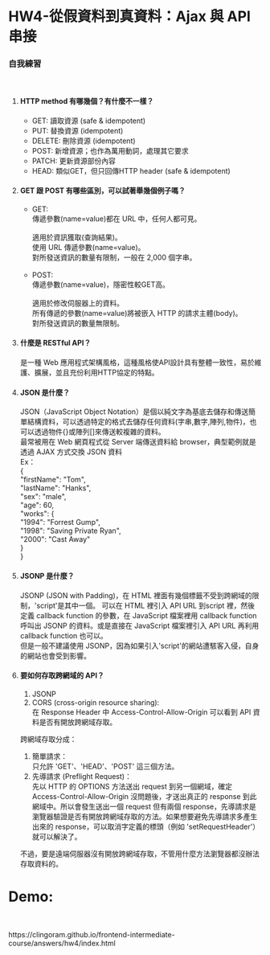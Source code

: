 <h1>HW4-從假資料到真資料：Ajax 與 API 串接</h1>
<h3>自我練習</h3><br>
<ol>
<li><h4>HTTP method 有哪幾個？有什麼不一樣？</h4></li>
<p>
<ul>
<li>GET: 讀取資源 (safe & idempotent)</li>
<li>PUT: 替換資源 (idempotent)</li>
<li>DELETE: 刪除資源 (idempotent)</li>
<li>POST: 新增資源；也作為萬用動詞，處理其它要求</li>
<li>PATCH: 更新資源部份內容</li>
<li>HEAD: 類似GET，但只回傳HTTP header (safe & idempotent)</li>
</ul>
</p>
<li><h4>GET 跟 POST 有哪些區別，可以試著舉幾個例子嗎？</h4></li>
<p>
<ul>
<li>GET:<br>傳遞參數(name=value)都在 URL 中，任何人都可見。<br>
<br>
適用於資訊獲取(查詢結果)。<br>
使用 URL 傳遞參數(name=value)。<br>
對所發送資訊的數量有限制，一般在  2,000  個字串。<br></li>
<br>
<li>POST:<br>
傳遞參數(name=value)，隱密性較GET高。<br>
<br>
適用於修改伺服器上的資料。<br>
所有傳遞的參數(name=value)將被嵌入 HTTP 的請求主體(body)。<br>
對所發送資訊的數量無限制。<br>
</li>
</ul>
</p>
<li><h4>什麼是 RESTful API？</h4></li>
<p>是一種 Web 應用程式架構風格，這種風格使API設計具有整體一致性，易於維護、擴展，並且充份利用HTTP協定的特點。</p>
<li><h4>JSON 是什麼？</h4></li>
<p>JSON（JavaScript Object Notation）是個以純文字為基底去儲存和傳送簡單結構資料，可以透過特定的格式去儲存任何資料(字串,數字,陣列,物件)，也可以透過物件{}或陣列[]來傳送較複雜的資料。<br>
最常被用在 Web 網頁程式從 Server 端傳送資料給 browser，典型範例就是透過 AJAX 方式交換 JSON 資料<br>
Ex：<br>
{<br>
    "firstName": "Tom",<br>
    "lastName": "Hanks",<br>
    "sex": "male",<br>
    "age": 60,<br>
    "works": {<br>
        "1994": "Forrest Gump",<br>
        "1998": "Saving Private Ryan",<br>
        "2000": "Cast Away"<br>
    }<br>
}<br>
</p>
<li><h4>JSONP 是什麼？</h4></li>
<p> JSONP (JSON with Padding)，在 HTML 裡面有幾個標籤不受到跨網域的限制，'script'是其中一個。
可以在 HTML 裡引入 API URL 到script 裡，然後定義 callback function 的參數，在 JavaScript 檔案裡用 callback function 呼叫出 JSONP 的資料。或是直接在 JavaScript 檔案裡引入 API URL 再利用 callback function 也可以。<br>
但是一般不建議使用 JSONP，因為如果引入'script'的網站遭駭客入侵，自身的網站也會受到影響。
</p>
<li><h4>要如何存取跨網域的 API？</h4></li>
<p>
<ol>
<li>JSONP</li>
<li>CORS (cross-origin resource sharing):<br>
在 Response Header 中 Access-Control-Allow-Origin 可以看到 API 資料是否有開放跨網域存取。</li>
</ol>
<p>跨網域存取分成：</p>
<ol>
<li>簡單請求：<br>只允許 'GET'、'HEAD'、'POST' 這三個方法。</li>
<li>先導請求 (Preflight Request)：<br>先以 HTTP 的 OPTIONS 方法送出 request 到另一個網域，確定 Access-Control-Allow-Origin 沒問題後，才送出真正的 response 到此網域中。所以會發生送出一個 request 但有兩個 response，先導請求是瀏覽器驗證是否有開放跨網域存取的方法。如果想要避免先導請求多產生出來的 response，可以取消字定義的標頭（例如 'setRequestHeader'）就可以解決了。</li>
</ol>
<p>不過，要是遠端伺服器沒有開放跨網域存取，不管用什麼方法瀏覽器都沒辦法存取資料的。</p>

</p>
</ol>
<h1>Demo:</h1><br>
<p>https://clingoram.github.io/frontend-intermediate-course/answers/hw4/index.html</p>
